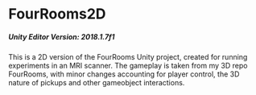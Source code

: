 # FourRooms2D
##### Unity Editor Version: 2018.1.7f1

This is a 2D version of the FourRooms Unity project, created for running experiments in an MRI scanner.
The gameplay is taken from my 3D repo FourRooms, with minor changes accounting for player control, the 3D nature of pickups and other gameobject interactions.
